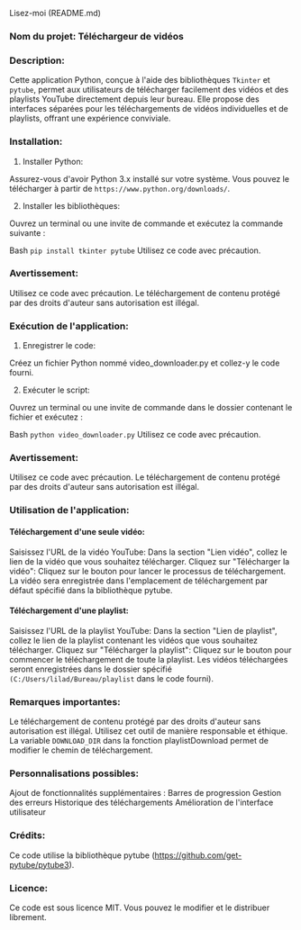 Lisez-moi (README.md)
### Nom du projet: Téléchargeur de vidéos

### Description:

Cette application Python, conçue à l'aide des bibliothèques `Tkinter` et `pytube`, permet aux utilisateurs de télécharger facilement des vidéos et des playlists YouTube directement depuis leur bureau. Elle propose des interfaces séparées pour les téléchargements de vidéos individuelles et de playlists, offrant une expérience conviviale.

### Installation:

1. Installer Python:

Assurez-vous d'avoir Python 3.x installé sur votre système. Vous pouvez le télécharger à partir de `https://www.python.org/downloads/`.

2. Installer les bibliothèques:

Ouvrez un terminal ou une invite de commande et exécutez la commande suivante :

Bash
`pip install tkinter pytube`
Utilisez ce code avec précaution.
### Avertissement:

Utilisez ce code avec précaution. Le téléchargement de contenu protégé par des droits d'auteur sans autorisation est illégal.

### Exécution de l'application:

1. Enregistrer le code:

Créez un fichier Python nommé video_downloader.py et collez-y le code fourni.

2. Exécuter le script:

Ouvrez un terminal ou une invite de commande dans le dossier contenant le fichier et exécutez :

Bash
`python video_downloader.py`
Utilisez ce code avec précaution.
### Avertissement:

Utilisez ce code avec précaution. Le téléchargement de contenu protégé par des droits d'auteur sans autorisation est illégal.

### Utilisation de l'application:

#### Téléchargement d'une seule vidéo:

Saisissez l'URL de la vidéo YouTube: Dans la section "Lien vidéo", collez le lien de la vidéo que vous souhaitez télécharger.
Cliquez sur "Télécharger la vidéo": Cliquez sur le bouton pour lancer le processus de téléchargement. La vidéo sera enregistrée dans l'emplacement de téléchargement par défaut spécifié dans la bibliothèque pytube.
#### Téléchargement d'une playlist:

Saisissez l'URL de la playlist YouTube: Dans la section "Lien de playlist", collez le lien de la playlist contenant les vidéos que vous souhaitez télécharger.
Cliquez sur "Télécharger la playlist": Cliquez sur le bouton pour commencer le téléchargement de toute la playlist. Les vidéos téléchargées seront enregistrées dans le dossier spécifié `(C:/Users/lilad/Bureau/playlist` dans le code fourni).
### Remarques importantes:

Le téléchargement de contenu protégé par des droits d'auteur sans autorisation est illégal. Utilisez cet outil de manière responsable et éthique.
La variable `DOWNLOAD_DIR` dans la fonction playlistDownload permet de modifier le chemin de téléchargement.
### Personnalisations possibles:

Ajout de fonctionnalités supplémentaires :
Barres de progression
Gestion des erreurs
Historique des téléchargements
Amélioration de l'interface utilisateur
### Crédits:

Ce code utilise la bibliothèque pytube (https://github.com/get-pytube/pytube3).

### Licence:

Ce code est sous licence MIT. Vous pouvez le modifier et le distribuer librement.
